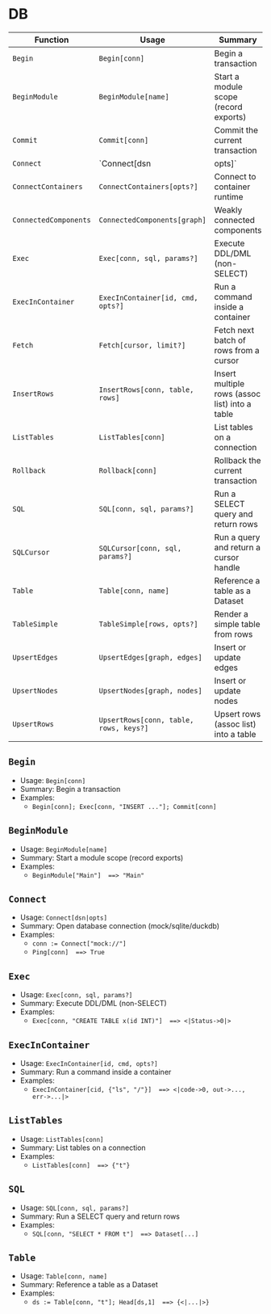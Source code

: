 # DB

| Function | Usage | Summary |
|---|---|---|
| `Begin` | `Begin[conn]` | Begin a transaction |
| `BeginModule` | `BeginModule[name]` | Start a module scope (record exports) |
| `Commit` | `Commit[conn]` | Commit the current transaction |
| `Connect` | `Connect[dsn|opts]` | Open database connection (mock/sqlite/duckdb) |
| `ConnectContainers` | `ConnectContainers[opts?]` | Connect to container runtime |
| `ConnectedComponents` | `ConnectedComponents[graph]` | Weakly connected components |
| `Exec` | `Exec[conn, sql, params?]` | Execute DDL/DML (non-SELECT) |
| `ExecInContainer` | `ExecInContainer[id, cmd, opts?]` | Run a command inside a container |
| `Fetch` | `Fetch[cursor, limit?]` | Fetch next batch of rows from a cursor |
| `InsertRows` | `InsertRows[conn, table, rows]` | Insert multiple rows (assoc list) into a table |
| `ListTables` | `ListTables[conn]` | List tables on a connection |
| `Rollback` | `Rollback[conn]` | Rollback the current transaction |
| `SQL` | `SQL[conn, sql, params?]` | Run a SELECT query and return rows |
| `SQLCursor` | `SQLCursor[conn, sql, params?]` | Run a query and return a cursor handle |
| `Table` | `Table[conn, name]` | Reference a table as a Dataset |
| `TableSimple` | `TableSimple[rows, opts?]` | Render a simple table from rows |
| `UpsertEdges` | `UpsertEdges[graph, edges]` | Insert or update edges |
| `UpsertNodes` | `UpsertNodes[graph, nodes]` | Insert or update nodes |
| `UpsertRows` | `UpsertRows[conn, table, rows, keys?]` | Upsert rows (assoc list) into a table |

## `Begin`

- Usage: `Begin[conn]`
- Summary: Begin a transaction
- Examples:
  - `Begin[conn]; Exec[conn, "INSERT ..."]; Commit[conn]`

## `BeginModule`

- Usage: `BeginModule[name]`
- Summary: Start a module scope (record exports)
- Examples:
  - `BeginModule["Main"]  ==> "Main"`

## `Connect`

- Usage: `Connect[dsn|opts]`
- Summary: Open database connection (mock/sqlite/duckdb)
- Examples:
  - `conn := Connect["mock://"]`
  - `Ping[conn]  ==> True`

## `Exec`

- Usage: `Exec[conn, sql, params?]`
- Summary: Execute DDL/DML (non-SELECT)
- Examples:
  - `Exec[conn, "CREATE TABLE x(id INT)"]  ==> <|Status->0|>`

## `ExecInContainer`

- Usage: `ExecInContainer[id, cmd, opts?]`
- Summary: Run a command inside a container
- Examples:
  - `ExecInContainer[cid, {"ls", "/"}]  ==> <|code->0, out->..., err->...|>`

## `ListTables`

- Usage: `ListTables[conn]`
- Summary: List tables on a connection
- Examples:
  - `ListTables[conn]  ==> {"t"}`

## `SQL`

- Usage: `SQL[conn, sql, params?]`
- Summary: Run a SELECT query and return rows
- Examples:
  - `SQL[conn, "SELECT * FROM t"]  ==> Dataset[...] `

## `Table`

- Usage: `Table[conn, name]`
- Summary: Reference a table as a Dataset
- Examples:
  - `ds := Table[conn, "t"]; Head[ds,1]  ==> {<|...|>}`
